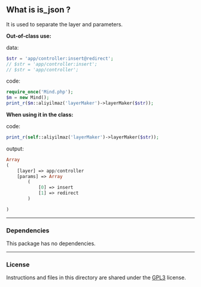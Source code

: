 ## What is is_json ?

It is used to separate the layer and parameters.

**Out-of-class use:**

data:
```php
$str = 'app/controller:insert@redirect';
// $str = 'app/controller:insert';
// $str = 'app/controller';
```

code:
```php
require_once('Mind.php');
$m = new Mind();
print_r($m::aliyilmaz('layerMaker')->layerMaker($str));
```

**When using it in the class:**

code:
```php
print_r(self::aliyilmaz('layerMaker')->layerMaker($str));
```

output:
```php
Array
(
    [layer] => app/controller
    [params] => Array
        (
            [0] => insert
            [1] => redirect
        )

)
```

---

### Dependencies
This package has no dependencies.

---

### License
Instructions and files in this directory are shared under the [GPL3](https://github.com/aliyilmaz/layerMaker/blob/main/LICENSE) license.